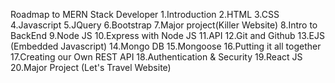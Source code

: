 Roadmap to MERN Stack Developer
1.Introduction
2.HTML
3.CSS
4.Javascript
5.JQuery
6.Bootstrap
7.Major project(Killer Website)
8.Intro to BackEnd
9.Node JS
10.Express with Node JS
11.API
12.Git and Github
13.EJS (Embedded Javascript)
14.Mongo DB
15.Mongoose
16.Putting it all together
17.Creating our Own REST API
18.Authentication & Security
19.React JS
20.Major Project (Let's Travel Website)